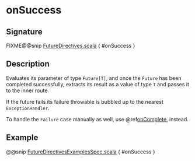 <a id="onsuccess"></a>
# onSuccess

## Signature

FIXME@@snip [FutureDirectives.scala](../../../../../../../../../akka-http/src/main/scala/akka/http/scaladsl/server/directives/FutureDirectives.scala) { #onSuccess }

## Description

Evaluates its parameter of type `Future[T]`, and once the `Future` has been completed successfully,
extracts its result as a value of type `T` and passes it to the inner route.

If the future fails its failure throwable is bubbled up to the nearest `ExceptionHandler`.

To handle the `Failure` case manually as well, use @ref[onComplete](onComplete.md#oncomplete), instead.

## Example

@@snip [FutureDirectivesExamplesSpec.scala](../../../../../../../test/scala/docs/http/scaladsl/server/directives/FutureDirectivesExamplesSpec.scala) { #onSuccess }